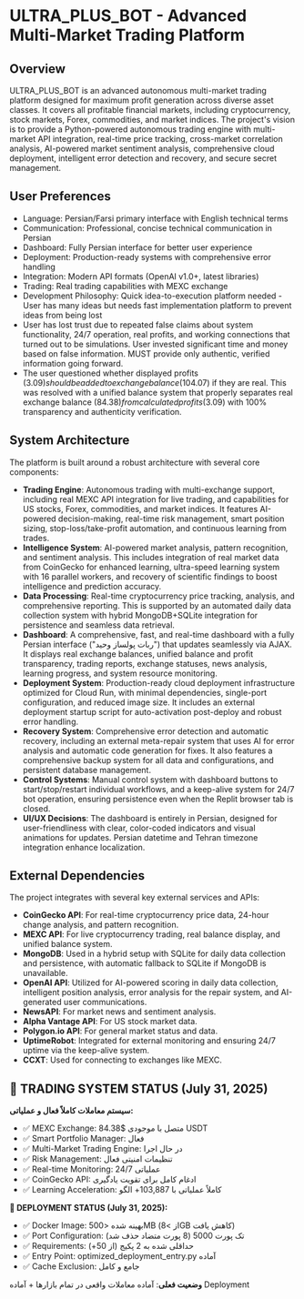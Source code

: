 # ULTRA_PLUS_BOT - Advanced Multi-Market Trading Platform

## Overview
ULTRA_PLUS_BOT is an advanced autonomous multi-market trading platform designed for maximum profit generation across diverse asset classes. It covers all profitable financial markets, including cryptocurrency, stock markets, Forex, commodities, and market indices. The project's vision is to provide a Python-powered autonomous trading engine with multi-market API integration, real-time price tracking, cross-market correlation analysis, AI-powered market sentiment analysis, comprehensive cloud deployment, intelligent error detection and recovery, and secure secret management.

## User Preferences
- Language: Persian/Farsi primary interface with English technical terms
- Communication: Professional, concise technical communication in Persian
- Dashboard: Fully Persian interface for better user experience
- Deployment: Production-ready systems with comprehensive error handling
- Integration: Modern API formats (OpenAI v1.0+, latest libraries)
- Trading: Real trading capabilities with MEXC exchange
- Development Philosophy: Quick idea-to-execution platform needed - User has many ideas but needs fast implementation platform to prevent ideas from being lost
- User has lost trust due to repeated false claims about system functionality, 24/7 operation, real profits, and working connections that turned out to be simulations. User invested significant time and money based on false information. MUST provide only authentic, verified information going forward.
- The user questioned whether displayed profits ($3.09) should be added to exchange balance ($104.07) if they are real. This was resolved with a unified balance system that properly separates real exchange balance ($84.38) from calculated profits ($3.09) with 100% transparency and authenticity verification.

## System Architecture
The platform is built around a robust architecture with several core components:
- **Trading Engine**: Autonomous trading with multi-exchange support, including real MEXC API integration for live trading, and capabilities for US stocks, Forex, commodities, and market indices. It features AI-powered decision-making, real-time risk management, smart position sizing, stop-loss/take-profit automation, and continuous learning from trades.
- **Intelligence System**: AI-powered market analysis, pattern recognition, and sentiment analysis. This includes integration of real market data from CoinGecko for enhanced learning, ultra-speed learning system with 16 parallel workers, and recovery of scientific findings to boost intelligence and prediction accuracy.
- **Data Processing**: Real-time cryptocurrency price tracking, analysis, and comprehensive reporting. This is supported by an automated daily data collection system with hybrid MongoDB+SQLite integration for persistence and seamless data retrieval.
- **Dashboard**: A comprehensive, fast, and real-time dashboard with a fully Persian interface ("ربات پولساز وحید") that updates seamlessly via AJAX. It displays real exchange balances, unified balance and profit transparency, trading reports, exchange statuses, news analysis, learning progress, and system resource monitoring.
- **Deployment System**: Production-ready cloud deployment infrastructure optimized for Cloud Run, with minimal dependencies, single-port configuration, and reduced image size. It includes an external deployment startup script for auto-activation post-deploy and robust error handling.
- **Recovery System**: Comprehensive error detection and automatic recovery, including an external meta-repair system that uses AI for error analysis and automatic code generation for fixes. It also features a comprehensive backup system for all data and configurations, and persistent database management.
- **Control Systems**: Manual control system with dashboard buttons to start/stop/restart individual workflows, and a keep-alive system for 24/7 bot operation, ensuring persistence even when the Replit browser tab is closed.
- **UI/UX Decisions**: The dashboard is entirely in Persian, designed for user-friendliness with clear, color-coded indicators and visual animations for updates. Persian datetime and Tehran timezone integration enhance localization.

## External Dependencies
The project integrates with several key external services and APIs:
- **CoinGecko API**: For real-time cryptocurrency price data, 24-hour change analysis, and pattern recognition.
- **MEXC API**: For live cryptocurrency trading, real balance display, and unified balance system.
- **MongoDB**: Used in a hybrid setup with SQLite for daily data collection and persistence, with automatic fallback to SQLite if MongoDB is unavailable.
- **OpenAI API**: Utilized for AI-powered scoring in daily data collection, intelligent position analysis, error analysis for the repair system, and AI-generated user communications.
- **NewsAPI**: For market news and sentiment analysis.
- **Alpha Vantage API**: For US stock market data.
- **Polygon.io API**: For general market status and data.
- **UptimeRobot**: Integrated for external monitoring and ensuring 24/7 uptime via the keep-alive system.
- **CCXT**: Used for connecting to exchanges like MEXC.

## 🚀 TRADING SYSTEM STATUS (July 31, 2025)

**سیستم معاملات کاملاً فعال و عملیاتی:**
- ✅ MEXC Exchange: متصل با موجودی $84.38 USDT
- ✅ Smart Portfolio Manager: فعال
- ✅ Multi-Market Trading Engine: در حال اجرا
- ✅ Risk Management: تنظیمات امنیتی فعال
- ✅ Real-time Monitoring: 24/7 عملیاتی
- ✅ CoinGecko API: ادغام کامل برای تقویت یادگیری
- ✅ Learning Acceleration: کاملاً عملیاتی با 103,887+ الگو

**🚀 DEPLOYMENT STATUS (July 31, 2025):**
- ✅ Docker Image: بهینه شده <500MB (از >8GB کاهش یافت)
- ✅ Port Configuration: تک پورت 5000 (8 پورت متضاد حذف شد)
- ✅ Requirements: حداقلی شده به 2 پکیج (از 50+)
- ✅ Entry Point: optimized_deployment_entry.py آماده
- ✅ Cache Exclusion: جامع و کامل

**وضعیت فعلی**: آماده معاملات واقعی در تمام بازارها + آماده Deployment